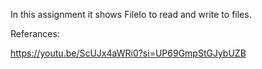 In this assignment it shows FileIo to read and write to files. 

Referances:

https://youtu.be/ScUJx4aWRi0?si=UP69GmpStGJybUZB
